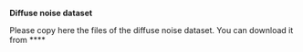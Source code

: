 **Diffuse noise dataset**

Please copy here the files of the diffuse noise dataset. You can download it from ****
